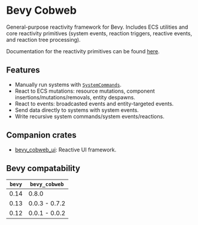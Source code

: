 # Bevy Cobweb

General-purpose reactivity framework for Bevy. Includes ECS utilities and core reactivity primitives (system events, reaction triggers, reactive events, and reaction tree processing).

Documentation for the reactivity primitives can be found [here](src/react/REACT.md).



## Features

- Manually run systems with [`SystemCommands`](bevy_cobweb::prelude::SystemCommand).
- React to ECS mutations: resource mutations, component insertions/mutations/removals, entity despawns.
- React to events: broadcasted events and entity-targeted events.
- Send data directly to systems with system events.
- Write recursive system commands/system events/reactions.



## Companion crates

- [bevy_cobweb_ui](https://github.com/UkoeHB/bevy_cobweb_ui): Reactive UI framework.



## Bevy compatability

| `bevy` | `bevy_cobweb` |
|-------|----------------|
| 0.14  | 0.8.0          |
| 0.13  | 0.0.3 - 0.7.2  |
| 0.12  | 0.0.1 - 0.0.2  |
